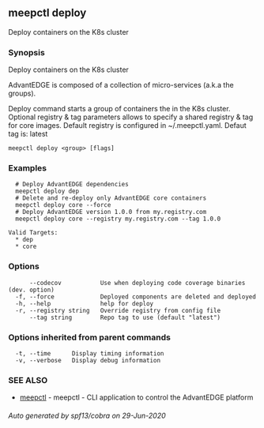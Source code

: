 ## meepctl deploy

Deploy containers on the K8s cluster

### Synopsis

Deploy containers on the K8s cluster

AdvantEDGE is composed of a collection of micro-services (a.k.a the groups).

Deploy command starts a group of containers the in the K8s cluster.
Optional registry & tag parameters allows to specify a shared registry & tag for core images.
Default registry is configured in ~/.meepctl.yaml.
Defaut tag is: latest

```
meepctl deploy <group> [flags]
```

### Examples

```
  # Deploy AdvantEDGE dependencies
  meepctl deploy dep
  # Delete and re-deploy only AdvantEDGE core containers
  meepctl deploy core --force
  # Deploy AdvantEDGE version 1.0.0 from my.registry.com
  meepctl deploy core --registry my.registry.com --tag 1.0.0

Valid Targets:
  * dep
  * core
```

### Options

```
      --codecov           Use when deploying code coverage binaries (dev. option)
  -f, --force             Deployed components are deleted and deployed
  -h, --help              help for deploy
  -r, --registry string   Override registry from config file
      --tag string        Repo tag to use (default "latest")
```

### Options inherited from parent commands

```
  -t, --time      Display timing information
  -v, --verbose   Display debug information
```

### SEE ALSO

* [meepctl](meepctl.md)	 - meepctl - CLI application to control the AdvantEDGE platform

###### Auto generated by spf13/cobra on 29-Jun-2020
